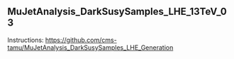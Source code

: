 ## MuJetAnalysis_DarkSusySamples_LHE_13TeV_03

Instructions: https://github.com/cms-tamu/MuJetAnalysis_DarkSusySamples_LHE_Generation
